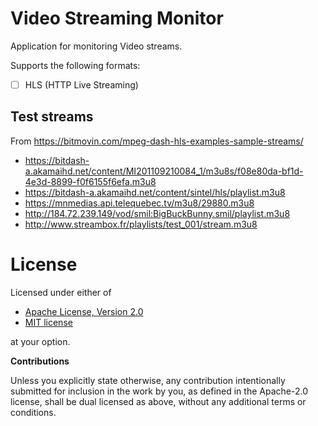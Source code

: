 # Video Streaming Monitor

Application for monitoring Video streams.

Supports the following formats:

  * [ ] HLS (HTTP Live Streaming)
  
## Test streams

From https://bitmovin.com/mpeg-dash-hls-examples-sample-streams/

  * https://bitdash-a.akamaihd.net/content/MI201109210084_1/m3u8s/f08e80da-bf1d-4e3d-8899-f0f6155f6efa.m3u8
  * https://bitdash-a.akamaihd.net/content/sintel/hls/playlist.m3u8
  * https://mnmedias.api.telequebec.tv/m3u8/29880.m3u8
  * http://184.72.239.149/vod/smil:BigBuckBunny.smil/playlist.m3u8
  * http://www.streambox.fr/playlists/test_001/stream.m3u8
    
# License

Licensed under either of

  * [Apache License, Version 2.0](http://www.apache.org/licenses/LICENSE-2.0)
  * [MIT license](http://opensource.org/licenses/MIT)

at your option.


**Contributions**

Unless you explicitly state otherwise, any contribution intentionally submitted
for inclusion in the work by you, as defined in the Apache-2.0 license, shall be
dual licensed as above, without any additional terms or conditions.
